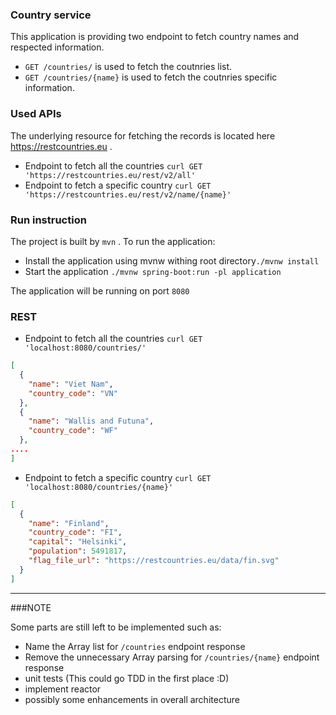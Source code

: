 ### Country service

This application is providing two endpoint to fetch country names and respected information.

- ```GET /countries/``` is used to fetch the coutnries list.
- ```GET /countries/{name}``` is used to fetch the coutnries specific information.

### Used APIs

The underlying resource for fetching the records is located here https://restcountries.eu .

- Endpoint to fetch all the countries ```curl GET 'https://restcountries.eu/rest/v2/all'```
- Endpoint to fetch a specific country ```curl GET 'https://restcountries.eu/rest/v2/name/{name}'```


### Run instruction
The project is built by ```mvn``` . To run the application: 
- Install the application using mvnw withing root directory```./mvnw install```
- Start the application ```./mvnw spring-boot:run -pl application```

The application will be running on port ```8080```

### REST

- Endpoint to fetch all the countries ```curl GET 'localhost:8080/countries/'```
  
```json
[
  {
    "name": "Viet Nam",
    "country_code": "VN"
  },
  {
    "name": "Wallis and Futuna",
    "country_code": "WF"
  },
....
]
```

- Endpoint to fetch a specific country ```curl GET 'localhost:8080/countries/{name}'```
```json
[
  {
    "name": "Finland",
    "country_code": "FI",
    "capital": "Helsinki",
    "population": 5491817,
    "flag_file_url": "https://restcountries.eu/data/fin.svg"
  }
]
```


----------------------------------------------------------------------------------

###NOTE

Some parts are still left to be implemented such as:

- Name the Array list for ```/countries``` endpoint response
- Remove the unnecessary Array parsing for ```/countries/{name}``` endpoint response
- unit tests (This could go TDD in the first place :D)
- implement reactor
- possibly some enhancements in overall architecture
